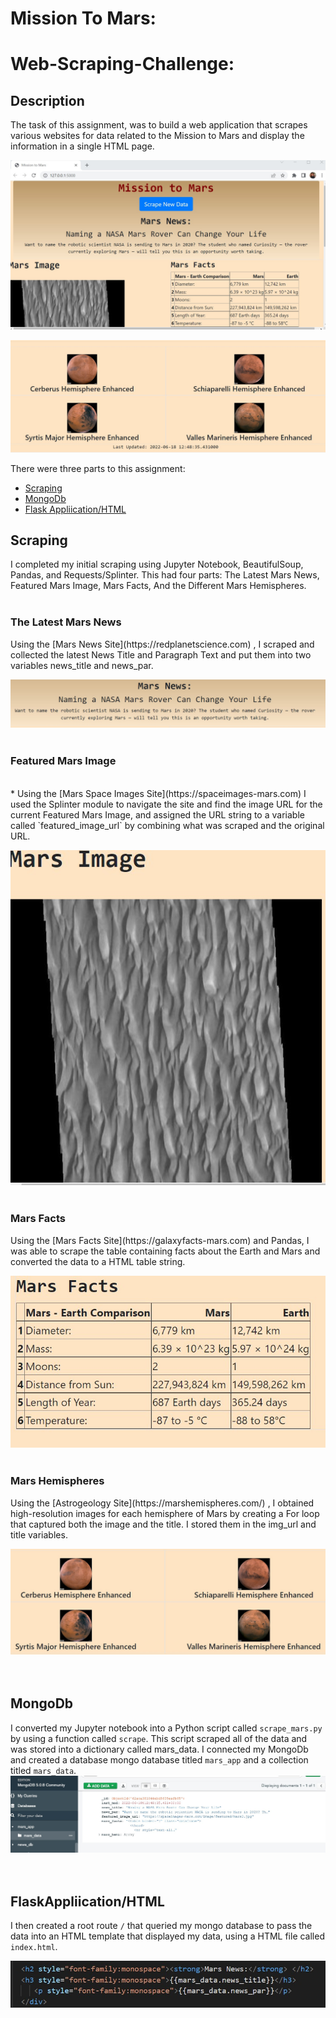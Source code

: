 # Mission To Mars:
<h1>Web-Scraping-Challenge:</h1>


## Description
The task of this assignment, was to build a web application that scrapes various websites for data related to the Mission to Mars and display the information in a single HTML page.

![image](https://github.com/hanniecodes/web-scraping-challenge/blob/main/Mission_to_Mars/images/Scraping%20webpage.jpg?raw=true)  

![image](https://github.com/hanniecodes/web-scraping-challenge/blob/main/Mission_to_Mars/images/scraping_hemispheres%20.jpg?raw=true)  

There were three parts to this assignment:
- [Scraping](#Scraping)
- [MongoDb](#MongoDb)
- [Flask Appliication/HTML](#FlaskAppliication/HTML)

## Scraping
I completed my initial scraping using Jupyter Notebook, BeautifulSoup, Pandas, and Requests/Splinter. This had four parts: The Latest Mars News, Featured Mars Image, Mars Facts, And the Different Mars Hemispheres. 
<br>
<br>
<h3><b> The Latest Mars News  </b></h3>
Using the [Mars News Site](https://redplanetscience.com) , I scraped and collected the latest News Title and Paragraph Text and put them into two variables news_title and news_par.

![image](https://github.com/hanniecodes/web-scraping-challenge/blob/main/Mission_to_Mars/images/Mars%20news.jpg?raw=true)
<br>
<br>
<h3><b> Featured Mars Image </b></h3>
<br>
* Using the  [Mars Space Images Site](https://spaceimages-mars.com) I used the  Splinter module to navigate the site and find the image URL for the current Featured Mars Image, and assigned the URL string to a variable called `featured_image_url` by combining what was scraped and the original URL. 


![image](https://github.com/hanniecodes/web-scraping-challenge/blob/main/Mission_to_Mars/images/featured%20image.jpg?raw=true)
<br>
<br>
<h3><b> Mars Facts </b></h3>
Using the [Mars Facts Site](https://galaxyfacts-mars.com) and Pandas, I was able to scrape the table containing facts about the Earth and Mars and converted  the data to a HTML table string.

![image](https://github.com/hanniecodes/web-scraping-challenge/blob/main/Mission_to_Mars/images/mars%20facts.jpg?raw=true)
<br>
<br>
<h3><b> Mars Hemispheres </b></h3>
Using the [Astrogeology Site](https://marshemispheres.com/)  , I obtained high-resolution images for each hemisphere of Mars by creating a For loop that captured both the image and the title. I stored them in the img_url and title variables. 

![image](https://github.com/hanniecodes/web-scraping-challenge/blob/main/Mission_to_Mars/images/hemispheres.jpg?raw=true)
<br>
<br>
<br>

## MongoDb
I converted my Jupyter notebook into a Python script called `scrape_mars.py` by using a function called `scrape`. This script scraped all of the data and was stored into a dictionary called mars_data. I connected my MongoDb and created a database mongo database titled `mars_app` and a collection titled `mars_data`.  
![image](https://github.com/hanniecodes/web-scraping-challenge/blob/main/Mission_to_Mars/images/Mongodb.jpg?raw=true)
<br>
<br>
<br>

## FlaskAppliication/HTML

I then created a root route `/` that queried my mongo database to pass the data into an HTML template that displayed my data, using a HTML file called `index.html`.

![image](https://github.com/hanniecodes/web-scraping-challenge/blob/main/Mission_to_Mars/images/html.jpg?raw=true)